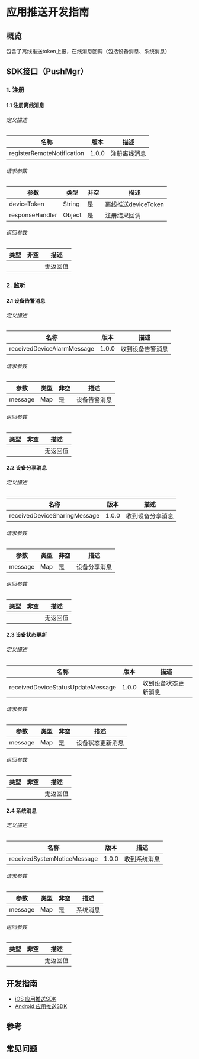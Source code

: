 # 应用推送开发指南

## 概览

包含了离线推送token上报，在线消息回调（包括设备消息、系统消息）



## SDK接口（PushMgr）

### 1. 注册

#### 1.1 注册离线消息

###### 定义描述
| 名称  | 版本  | 描述     |
| ----- | ----- | -------- |
| registerRemoteNotification | 1.0.0 | 注册离线消息 |

###### 请求参数
| 参数 | 类型 | 非空 | 描述 |
| ---- | ---- | ---- | ---- |
| deviceToken | String | 是 | 离线推送deviceToken |
| responseHandler | Object | 是 | 注册结果回调 |

###### 返回参数
| 类型 | 非空 | 描述     |
| ---- | ---- | -------- |
|      |      | 无返回值 |

### 2. 监听

#### 2.1 设备告警消息

###### 定义描述
| 名称  | 版本  | 描述     |
| ----- | ----- | -------- |
| receivedDeviceAlarmMessage | 1.0.0 | 收到设备告警消息 |

###### 请求参数
| 参数 | 类型 | 非空 | 描述 |
| ---- | ---- | ---- | ---- |
| message | Map | 是 | 设备告警消息 |

###### 返回参数
| 类型 | 非空 | 描述     |
| ---- | ---- | -------- |
|      |      | 无返回值 |

#### 2.2 设备分享消息

###### 定义描述
| 名称  | 版本  | 描述     |
| ----- | ----- | -------- |
| receivedDeviceSharingMessage | 1.0.0 | 收到设备分享消息 |

###### 请求参数
| 参数 | 类型 | 非空 | 描述 |
| ---- | ---- | ---- | ---- |
| message | Map | 是 | 设备分享消息 |

###### 返回参数
| 类型 | 非空 | 描述     |
| ---- | ---- | -------- |
|      |      | 无返回值 |

#### 2.3 设备状态更新

###### 定义描述
| 名称  | 版本  | 描述     |
| ----- | ----- | -------- |
| receivedDeviceStatusUpdateMessage | 1.0.0 | 收到设备状态更新消息 |

###### 请求参数
| 参数 | 类型 | 非空 | 描述 |
| ---- | ---- | ---- | ---- |
| message | Map | 是 | 设备状态更新消息 |

###### 返回参数
| 类型 | 非空 | 描述     |
| ---- | ---- | -------- |
|      |      | 无返回值 |

#### 2.4 系统消息

###### 定义描述
| 名称  | 版本  | 描述     |
| ----- | ----- | -------- |
| receivedSystemNoticeMessage | 1.0.0 | 收到系统消息 |

###### 请求参数
| 参数 | 类型 | 非空 | 描述 |
| ---- | ---- | ---- | ---- |
| message | Map | 是 | 系统消息 |

###### 返回参数
| 类型 | 非空 | 描述     |
| ---- | ---- | -------- |
|      |      | 无返回值 |

## 开发指南
* [iOS 应用推送SDK](ios/应用推送.md)
* [Android 应用推送SDK](Android/应用推送.md)

## 参考


## 常见问题